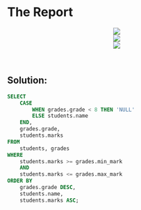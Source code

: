 # The Report

<div id="header" align="center">
  <img src="https://github.com/MartaCasdelg/SQL-HackerRank-Solutions/tree/main/2.%20Intermediate/Images/the_report_1.png" />
</div>

<div id="header" align="center">
  <img src="https://github.com/MartaCasdelg/SQL-HackerRank-Solutions/tree/main/2.%20Intermediate/Images/the_report_2.png" />
</div>

<div id="header" align="center">
  <img src="https://github.com/MartaCasdelg/SQL-HackerRank-Solutions/tree/main/2.%20Intermediate/Images/the_report_3.png" />
</div>

&nbsp;

## Solution:

```sql
SELECT
    CASE
        WHEN grades.grade < 8 THEN 'NULL'
        ELSE students.name
    END,
    grades.grade,
    students.marks
FROM
    students, grades
WHERE
    students.marks >= grades.min_mark 
    AND
    students.marks <= grades.max_mark
ORDER BY
    grades.grade DESC,
    students.name,
    students.marks ASC;
```